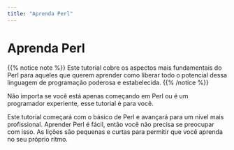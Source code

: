 ```yaml
---
title: "Aprenda Perl"
---
```


# Aprenda Perl

{{% notice note %}}
Este tutorial cobre os aspectos mais fundamentais do Perl para aqueles que querem aprender como liberar todo o potencial dessa linguagem de programação poderosa e estabelecida.
{{% /notice %}}

Não importa se você está apenas começando em Perl ou é um programador experiente, esse tutorial é para você.

Este tutorial começará com o básico de Perl e avançará para um nível mais profissional. Aprender Perl é fácil, então você não precisa se preocupar com isso. As lições são pequenas e curtas para permitir que você aprenda no seu próprio ritmo.